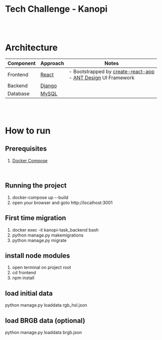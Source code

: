 # Tech Challenge - Kanopi

<br/><br/>

# Architecture

| Component | Approach                                   | Notes                                                                                                                                                          |
| --------- | ------------------------------------------ | -------------------------------------------------------------------------------------------------------------------------------------------------------------- |
| Frontend  | [React](https://reactjs.org/)              | - Bootstrapped by [create-react-app](https://github.com/facebook/create-react-app) <br/> - [ANT Design](https://github.com/ant-design/ant-design) UI Framework |
| Backend   | [Django](https://github.com/django/django) |
| Database  | [MySQL](https://www.mysql.com/)            |                                                                                                                                                                |

<br/><br/>

# How to run

## Prerequisites

1. [Docker Compose](https://docs.docker.com/compose/install/)

<br/>

## Running the project

1. docker-compose up --build
2. open your browser and goto  http://localhost:3001
   <br/>

## First time migration

1. docker exec -it kanopi-task_backend bash
2. python manage.py makemigrations
3. python manage.py migrate

## install node modules
1. open terminal on project root
2. cd frontend
3. npm install


## load initial data
python manage.py loaddata rgb_hsl.json

## load BRGB data (optional)
python manage.py loaddata brgb.json